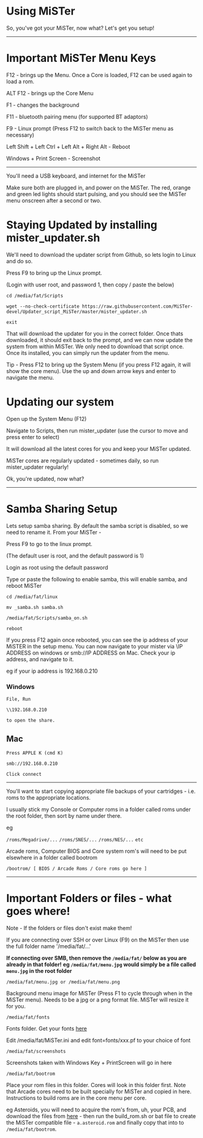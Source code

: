 # Using MiSTer

So, you've got your MiSTer,  now what?
Let's get you setup!

*** 

# Important MiSTer Menu Keys
F12 - brings up the Menu.  Once a Core is loaded, F12 can be used again to load a rom.

ALT F12 - brings up the Core Menu

F1 - changes the background

F11 - bluetooth pairing menu  (for supported BT adaptors)

F9 - Linux prompt (Press F12 to switch back to the MiSTer menu as necessary)

Left Shift + Left Ctrl + Left Alt + Right Alt -  Reboot

Windows + Print Screen - Screenshot



***

You'll need a USB keyboard, and internet for the MiSTer

Make sure both are plugged in, and power on the MiSTer.
The red, orange and green led lights should start pulsing, and you should see the MiSTer menu onscreen after a second or two.




# Staying Updated by installing mister_updater.sh
We'll need to download the updater script from Github, so lets login to Linux and do so.

Press F9 to bring up the Linux prompt.

(Login with user root, and password 1, then copy / paste the below)

`cd /media/fat/Scripts`

`wget --no-check-certificate https://raw.githubusercontent.com/MiSTer-devel/Updater_script_MiSTer/master/mister_updater.sh`

`exit`


That will download the updater for you in the correct folder.  Once thats downloaded, it should exit back to the prompt, and we can now update the system from within MiSTer.
We only need to download that script once.  Once its installed, you can simply run the updater from the menu.



Tip - Press F12 to bring up the System Menu (if you press F12 again, it will show the core menu).
Use the up and down arrow keys and enter to navigate the menu.


# Updating our system
Open up the System Menu (F12)

Navigate to Scripts, then run mister_updater (use the cursor to move and press enter to select)

It will download all the latest cores for you and keep your MiSTer updated.

MiSTer cores are regularly updated - sometimes daily, so run mister_updater regularly!


Ok, you're updated, now what?


***


# Samba Sharing Setup
Lets setup samba sharing.  By default the samba script is disabled, so we need to rename it.
From your MiSTer - 

Press F9 to go to the linux prompt.

(The default user is root, and the default password is 1)

Login as root using the default password

Type or paste the following to enable samba, this will enable samba, and reboot MiSTer

`cd /media/fat/linux`

`mv _samba.sh samba.sh`

`/media/fat/Scripts/samba_on.sh`

`reboot`


If you press F12 again once rebooted, you can see the ip address of your MiSTER in the setup menu.
You can now navigate to your mister via \\IP ADDRESS on windows or smb://IP ADDRESS on Mac.
Check your ip address, and navigate to it.



eg if your ip address is 192.168.0.210

### Windows
`File, Run`

`\\192.168.0.210 `

`to open the share.`


## Mac
`Press APPLE K (cmd K)`

`smb://192.168.0.210`

`Click connect`



***

You'll want to start copying appropriate file backups of your cartridges - i.e. roms to the appropriate locations.


I usually stick my Console or Computer roms in a folder called roms under the root folder, then sort by name under there.

eg

`/roms/Megadrive/...`
`/roms/SNES/...`
`/roms/NES/...`
`etc`


Arcade roms, Computer BIOS and Core system rom's will need to be put elsewhere in a folder called bootrom


`/bootrom/ [ BIOS / Arcade Roms / Core roms go here ] `
***






# Important Folders or files - what goes where!
Note - If the folders or files don't exist make them!

If you are connecting over SSH or over Linux (F9) on the MiSTer then use the full folder name '/media/fat/...'

**If connecting over SMB, then remove the  `/media/fat/` below as you are already in that folder!**
**eg `/media/fat/menu.jpg` would simply be a file called `menu.jpg` in the root folder**



`/media/fat/menu.jpg or /media/fat/menu.png`

Background menu image for MiSTer (Press F1 to cycle through when in the MiSTer menu).  Needs to be a jpg or a png format file.  MiSTer will resize it for you.


`/media/fat/fonts`

Fonts folder.  Get your fonts [here](https://github.com/MiSTer-devel/Fonts_MiSTer)

Edit /media/fat/MiSTer.ini and edit font=fonts/xxx.pf to your choice of font



`/media/fat/screenshots`

Screenshots taken with Windows Key + PrintScreen will go in here


`/media/fat/bootrom`

Place your rom files in this folder.  Cores will look in this folder first.  Note that Arcade cores need to be built specially for MiSTer and copied in here.  Instructions to build roms are in the core menu per core.

eg Asteroids, you will need to acquire the rom's from, uh, your PCB, and download the files from [here](https://github.com/MiSTer-devel/Arcade-Asteroids_MiSTer/tree/master/releases) - then run the build_rom.sh or bat file to create the MiSTer compatible file -  `a.asteroid.rom` and finally copy that into to `/media/fat/bootrom`.